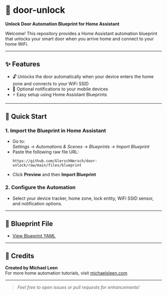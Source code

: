 # 🚪 door-unlock

**Unlock Door Automation Blueprint for Home Assistant**

Welcome! This repository provides a Home Assistant automation blueprint that unlocks your smart door when you arrive home and connect to your home WiFi.

---

## ✨ Features

- 🔓 Unlocks the door automatically when your device enters the home zone and connects to your WiFi SSID
- 📱 Optional notifications to your mobile devices
- ⚡ Easy setup using Home Assistant Blueprints

---

## 🚀 Quick Start

### 1. Import the Blueprint in Home Assistant

- Go to:  
  *Settings → Automations & Scenes → Blueprints → Import Blueprint*
- Paste the following raw file URL:
  ```
  https://github.com/GlerschNersch/door-unlock/raw/main/files/blueprint
  ```
- Click **Preview** and then **Import Blueprint**

### 2. Configure the Automation

- Select your device tracker, home zone, lock entity, WiFi SSID sensor, and notification options.

---

## 📂 Blueprint File

- [View Blueprint YAML](https://github.com/GlerschNersch/door-unlock/blob/main/files/blueprint)

---

## 🙏 Credits

**Created by Michael Leen**  
For more home automation tutorials, visit [michaelsleen.com](https://www.michaelsleen.com/)

---

> _Feel free to open issues or pull requests for enhancements!_